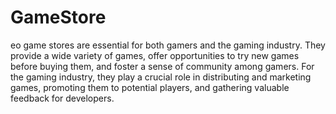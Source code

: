 # GameStore
eo game stores are essential for both gamers and the gaming industry. They provide a wide variety of games, offer opportunities to try new games before buying them, and foster a sense of community among gamers. For the gaming industry, they play a crucial role in distributing and marketing games, promoting them to potential players, and gathering valuable feedback for developers.

